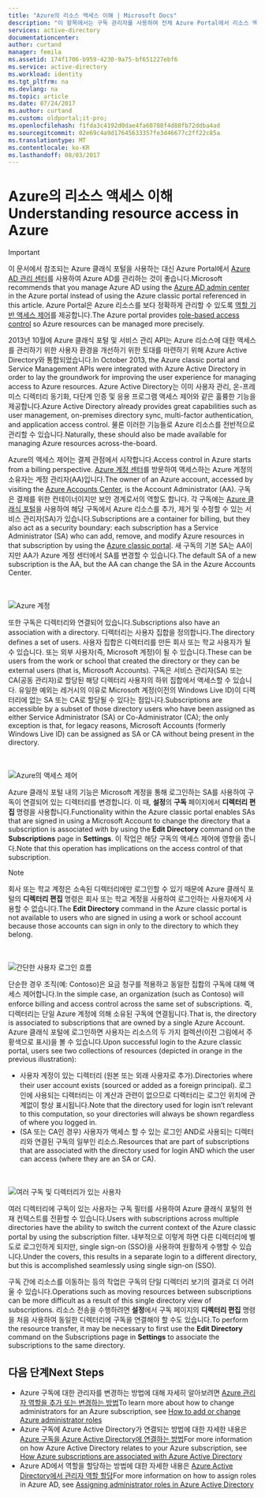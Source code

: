 ```yaml
---
title: "Azure의 리소스 액세스 이해 | Microsoft Docs"
description: "이 항목에서는 구독 관리자를 사용하여 전체 Azure Portal에서 리소스 액세스를 제어하는 방법에 대한 개념을 설명합니다."
services: active-directory
documentationcenter: 
author: curtand
manager: femila
ms.assetid: 174f1706-b959-4230-9a75-bf651227ebf6
ms.service: active-directory
ms.workload: identity
ms.tgt_pltfrm: na
ms.devlang: na
ms.topic: article
ms.date: 07/24/2017
ms.author: curtand
ms.custom: oldportal;it-pro;
ms.openlocfilehash: f1fda3c4192d0dae4fa60788f4d88fb72ddba4ad
ms.sourcegitcommit: 02e69c4a9d17645633357fe3d46677c2ff22c85a
ms.translationtype: MT
ms.contentlocale: ko-KR
ms.lasthandoff: 08/03/2017
---
```

# <a name="understanding-resource-access-in-azure"></a><span data-ttu-id="31098-103">Azure의 리소스 액세스 이해</span><span class="sxs-lookup"><span data-stu-id="31098-103">Understanding resource access in Azure</span></span>
> [!IMPORTANT]
> <span data-ttu-id="31098-104">이 문서에서 참조되는 Azure 클래식 포털을 사용하는 대신 Azure Portal에서 [Azure AD 관리 센터](https://aad.portal.azure.com)를 사용하여 Azure AD를 관리하는 것이 좋습니다.</span><span class="sxs-lookup"><span data-stu-id="31098-104">Microsoft recommends that you manage Azure AD using the [Azure AD admin center](https://aad.portal.azure.com) in the Azure portal instead of using the Azure classic portal referenced in this article.</span></span> <span data-ttu-id="31098-105">Azure Portal은 Azure 리소스를 보다 정확하게 관리할 수 있도록 [역할 기반 액세스 제어](role-based-access-control-configure.md)를 제공합니다.</span><span class="sxs-lookup"><span data-stu-id="31098-105">The Azure portal provides [role-based access control](role-based-access-control-configure.md) so Azure resources can be managed more precisely.</span></span>
> 
> 

<span data-ttu-id="31098-106">2013년 10월에 Azure 클래식 포털 및 서비스 관리 API는 Azure 리소스에 대한 액세스를 관리하기 위한 사용자 환경을 개선하기 위한 토대를 마련하기 위해 Azure Active Directory와 통합되었습니다.</span><span class="sxs-lookup"><span data-stu-id="31098-106">In October 2013, the Azure classic portal and Service Management APIs were integrated with Azure Active Directory in order to lay the groundwork for improving the user experience for managing access to Azure resources.</span></span> <span data-ttu-id="31098-107">Azure Active Directory는 이미 사용자 관리, 온-프레미스 디렉터리 동기화, 다단계 인증 및 응용 프로그램 액세스 제어와 같은 훌륭한 기능을 제공합니다.</span><span class="sxs-lookup"><span data-stu-id="31098-107">Azure Active Directory already provides great capabilities such as user management, on-premises directory sync, multi-factor authentication, and application access control.</span></span> <span data-ttu-id="31098-108">물론 이러한 기능들로 Azure 리소스를 전반적으로 관리할 수 있습니다.</span><span class="sxs-lookup"><span data-stu-id="31098-108">Naturally, these should also be made available for managing Azure resources across-the-board.</span></span>

<span data-ttu-id="31098-109">Azure의 액세스 제어는 결제 관점에서 시작합니다.</span><span class="sxs-lookup"><span data-stu-id="31098-109">Access control in Azure starts from a billing perspective.</span></span> <span data-ttu-id="31098-110">[Azure 계정 센터](https://account.windowsazure.com/subscriptions)를 방문하여 액세스하는 Azure 계정의 소유자는 계정 관리자(AA)입니다.</span><span class="sxs-lookup"><span data-stu-id="31098-110">The owner of an Azure account, accessed by visiting the  [Azure Accounts Center](https://account.windowsazure.com/subscriptions), is the Account Administrator (AA).</span></span> <span data-ttu-id="31098-111">구독은 결제를 위한 컨테이너이지만 보안 경계로서의 역할도 합니다. 각 구독에는 [Azure 클래식 포털](https://manage.windowsazure.com/)을 사용하여 해당 구독에서 Azure 리소스를 추가, 제거 및 수정할 수 있는 서비스 관리자(SA)가 있습니다.</span><span class="sxs-lookup"><span data-stu-id="31098-111">Subscriptions are a container for billing, but they also act as a security boundary: each subscription has a Service Administrator (SA) who can add, remove, and modify Azure resources in that subscription by using the [Azure classic portal](https://manage.windowsazure.com/).</span></span> <span data-ttu-id="31098-112">새 구독의 기본 SA는 AA이지만 AA가 Azure 계정 센터에서 SA를 변경할 수 있습니다.</span><span class="sxs-lookup"><span data-stu-id="31098-112">The default SA of a new subscription is the AA, but the AA can change the SA in the Azure Accounts Center.</span></span>

<br><br>![Azure 계정][1]

<span data-ttu-id="31098-114">또한 구독은 디렉터리와 연결되어 있습니다.</span><span class="sxs-lookup"><span data-stu-id="31098-114">Subscriptions also have an association with a directory.</span></span> <span data-ttu-id="31098-115">디렉터리는 사용자 집합을 정의합니다.</span><span class="sxs-lookup"><span data-stu-id="31098-115">The directory defines a set of users.</span></span> <span data-ttu-id="31098-116">사용자 집합은 디렉터리를 만든 회사 또는 학교 사용자가 될 수 있습니다. 또는 외부 사용자(즉, Microsoft 계정)이 될 수 있습니다.</span><span class="sxs-lookup"><span data-stu-id="31098-116">These can be users from the work or school that created the directory or they can be external users (that is, Microsoft Accounts).</span></span> <span data-ttu-id="31098-117">구독은 서비스 관리자(SA) 또는 CA(공동 관리자)로 할당된 해당 디렉터리 사용자의 하위 집합에서 액세스할 수 있습니다. 유일한 예외는 레거시의 이유로 Microsoft 계정(이전의 Windows Live ID)이 디렉터리에 없는 SA 또는 CA로 할당될 수 있다는 점입니다.</span><span class="sxs-lookup"><span data-stu-id="31098-117">Subscriptions are accessible by a subset of those directory users who have been assigned as either Service Administrator (SA) or Co-Administrator (CA); the only exception is that, for legacy reasons, Microsoft Accounts (formerly Windows Live ID) can be assigned as SA or CA without being present in the directory.</span></span>

<br><br>![Azure의 액세스 제어][2]

<span data-ttu-id="31098-119">Azure 클래식 포털 내의 기능은 Microsoft 계정을 통해 로그인하는 SA를 사용하여 구독이 연결되어 있는 디렉터리를 변경합니다. 이 때, **설정**의 **구독** 페이지에서 **디렉터리 편집** 명령을 사용합니다.</span><span class="sxs-lookup"><span data-stu-id="31098-119">Functionality within the Azure classic portal enables SAs that are signed in using a Microsoft Account to change the directory that a subscription is associated with by using the **Edit Directory** command on the **Subscriptions** page in **Settings**.</span></span> <span data-ttu-id="31098-120">이 작업은 해당 구독의 액세스 제어에 영향을 줍니다.</span><span class="sxs-lookup"><span data-stu-id="31098-120">Note that this operation has implications on the access control of that subscription.</span></span>

> [!NOTE]
> <span data-ttu-id="31098-121">회사 또는 학교 계정은 소속된 디렉터리에만 로그인할 수 있기 때문에 Azure 클래식 포털의 **디렉터리 편집** 명령은 회사 또는 학교 계정을 사용하여 로그인하는 사용자에게 사용할 수 없습니다.</span><span class="sxs-lookup"><span data-stu-id="31098-121">The **Edit Directory** command in the Azure classic portal is not available to users who are signed in using a work or school account because those accounts can sign in only to the directory to which they belong.</span></span>
> 
> 

<br><br>![간단한 사용자 로그인 흐름][3]

<span data-ttu-id="31098-123">단순한 경우 조직(예: Contoso)은 요금 청구를 적용하고 동일한 집합의 구독에 대해 액세스 제어합니다.</span><span class="sxs-lookup"><span data-stu-id="31098-123">In the simple case, an organization (such as Contoso) will enforce billing and access control across the same set of subscriptions.</span></span> <span data-ttu-id="31098-124">즉, 디렉터리는 단일 Azure 계정에 의해 소유된 구독에 연결됩니다.</span><span class="sxs-lookup"><span data-stu-id="31098-124">That is, the directory is associated to subscriptions that are owned by a single Azure Account.</span></span> <span data-ttu-id="31098-125">Azure 클래식 포털에 로그인하면 사용자는 리소스의 두 가지 컬렉션(이전 그림에서 주황색으로 표시)을 볼 수 있습니다.</span><span class="sxs-lookup"><span data-stu-id="31098-125">Upon successful login to the Azure classic portal, users see two collections of resources (depicted in orange in the previous illustration):</span></span>

* <span data-ttu-id="31098-126">사용자 계정이 있는 디렉터리 (원본 또는 외래 사용자로 추가).</span><span class="sxs-lookup"><span data-stu-id="31098-126">Directories where their user account exists (sourced or added as a foreign principal).</span></span> <span data-ttu-id="31098-127">로그인에 사용되는 디렉터리는 이 계산과 관련이 없으므로 디렉터리는 로그인 위치에 관계없이 항상 표시됩니다.</span><span class="sxs-lookup"><span data-stu-id="31098-127">Note that the directory used for login isn’t relevant to this computation, so your directories will always be shown regardless of where you logged in.</span></span>
* <span data-ttu-id="31098-128">(SA 또는 CA인 경우) 사용자가 액세스 할 수 있는 로그인 AND로 사용되는 디렉터리와 연결된 구독의 일부인 리소스.</span><span class="sxs-lookup"><span data-stu-id="31098-128">Resources that are part of subscriptions that are associated with the directory used for login AND which the user can access (where they are an SA or CA).</span></span>

<br><br>![여러 구독 및 디렉터리가 있는 사용자][4]

<span data-ttu-id="31098-130">여러 디렉터리에 구독이 있는 사용자는 구독 필터를 사용하여 Azure 클래식 포털의 현재 컨텍스트를 전환할 수 있습니다.</span><span class="sxs-lookup"><span data-stu-id="31098-130">Users with subscriptions across multiple directories have the ability to switch the current context of the Azure classic portal by using the subscription filter.</span></span> <span data-ttu-id="31098-131">내부적으로 이렇게 하면 다른 디렉터리에 별도로 로그인하게 되지만, single sign-on (SSO)을 사용하여 원활하게 수행할 수 있습니다.</span><span class="sxs-lookup"><span data-stu-id="31098-131">Under the covers, this results in a separate login to a different directory, but this is accomplished seamlessly using single sign-on (SSO).</span></span>

<span data-ttu-id="31098-132">구독 간에 리소스를 이동하는 등의 작업은 구독의 단일 디렉터리 보기의 결과로 더 어려울 수 있습니다.</span><span class="sxs-lookup"><span data-stu-id="31098-132">Operations such as moving resources between subscriptions can be more difficult as a result of this single directory view of subscriptions.</span></span> <span data-ttu-id="31098-133">리소스 전송을 수행하려면 **설정**에서 구독 페이지의 **디렉터리 편집** 명령을 처음 사용하여 동일한 디렉터리에 구독을 연결해야 할 수도 있습니다.</span><span class="sxs-lookup"><span data-stu-id="31098-133">To perform the resource transfer, it may be necessary to first use the **Edit Directory** command on the Subscriptions page in **Settings** to associate the subscriptions to the same directory.</span></span>

## <a name="next-steps"></a><span data-ttu-id="31098-134">다음 단계</span><span class="sxs-lookup"><span data-stu-id="31098-134">Next Steps</span></span>
* <span data-ttu-id="31098-135">Azure 구독에 대한 관리자를 변경하는 방법에 대해 자세히 알아보려면 [Azure 관리자 역할을 추가 또는 변경하는 방법](../billing/billing-add-change-azure-subscription-administrator.md)</span><span class="sxs-lookup"><span data-stu-id="31098-135">To learn more about how to change administrators for an Azure subscription, see [How to add or change Azure administrator roles](../billing/billing-add-change-azure-subscription-administrator.md)</span></span>
* <span data-ttu-id="31098-136">Azure 구독에 Azure Active Directory가 연결되는 방법에 대한 자세한 내용은 [Azure 구독을 Azure Active Directory에 연결하는 방법](active-directory-how-subscriptions-associated-directory.md)</span><span class="sxs-lookup"><span data-stu-id="31098-136">For more information on how Azure Active Directory relates to your Azure subscription, see [How Azure subscriptions are associated with Azure Active Directory](active-directory-how-subscriptions-associated-directory.md)</span></span>
* <span data-ttu-id="31098-137">Azure AD에서 역할을 할당하는 방법에 대한 자세한 내용은 [Azure Active Directory에서 관리자 역할 할당](active-directory-assign-admin-roles.md)</span><span class="sxs-lookup"><span data-stu-id="31098-137">For more information on how to assign roles in Azure AD, see [Assigning administrator roles in Azure Active Directory](active-directory-assign-admin-roles.md)</span></span>

<!--Image references-->
[1]: ./media/active-directory-understanding-resource-access/IC707931.png
[2]: ./media/active-directory-understanding-resource-access/IC707932.png
[3]: ./media/active-directory-understanding-resource-access/IC707933.png
[4]: ./media/active-directory-understanding-resource-access/IC707934.png
